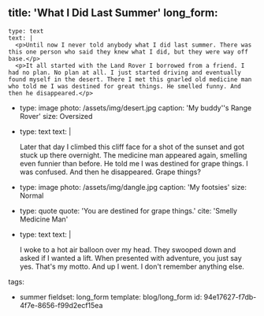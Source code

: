 title: 'What I Did Last Summer'
long_form:
  -
    type: text
    text: |
      <p>Until now I never told anybody what I did last summer. There was this one person who said they knew what I did, but they were way off base.</p>
      <p>It all started with the Land Rover I borrowed from a friend. I had no plan. No plan at all. I just started driving and eventually found myself in the desert. There I met this gnarled old medicine man who told me I was destined for great things. He smelled funny. And then he disappeared.</p>
      
  -
    type: image
    photo: /assets/img/desert.jpg
    caption: 'My buddy''s Range Rover'
    size: Oversized
  -
    type: text
    text: |
      <p>Later that day I climbed this cliff face for a shot of the sunset and got stuck up there overnight. The medicine man appeared again, smelling even funnier than before. He told me I was destined for grape things. I was confused. And then he disappeared. Grape things?</p>
      
  -
    type: image
    photo: /assets/img/dangle.jpg
    caption: 'My footsies'
    size: Normal
  -
    type: quote
    quote: 'You are destined for grape things.'
    cite: 'Smelly Medicine Man'
  -
    type: text
    text: |
      <p>I woke to a hot air balloon over my head. They swooped down and asked if I wanted a lift. When presented with adventure, you just say yes. That's my motto. And up I went. I don't remember anything else.</p>
      
tags:
  - summer
fieldset: long_form
template: blog/long_form
id: 94e17627-f7db-4f7e-8656-f99d2ecf15ea
